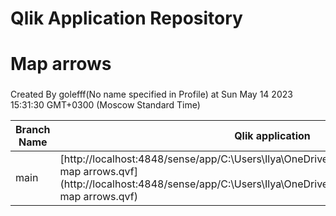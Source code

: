 # Qlik Application Repository 
# Map arrows
### 
Created By golefff(No name specified in Profile) at Sun May 14 2023 15:31:30 GMT+0300 (Moscow Standard Time)

Branch Name|Qlik application
---|---
main|[http://localhost:4848/sense/app/C:\Users\Ilya\OneDrive\Documents\Qlik\Sense\Apps\Try map arrows.qvf](http://localhost:4848/sense/app/C:\Users\Ilya\OneDrive\Documents\Qlik\Sense\Apps\Try map arrows.qvf)